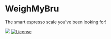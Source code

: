 # WeighMyBru
The smart espresso scale you've been looking for!

[![](https://dcbadge.limes.pink/api/server/56zXh2gB)](https://discord.gg/56zXh2gB)
[![License](https://img.shields.io/badge/License-CC%20BY--NC--SA%204.0-lightgrey.svg?style=for-the-badge)](LICENSE)